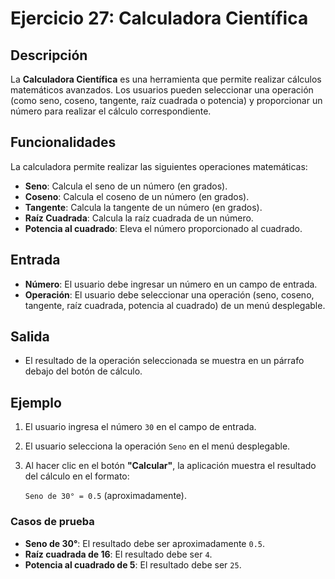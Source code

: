 # Ejercicio 27: Calculadora Científica

## Descripción

La **Calculadora Científica** es una herramienta que permite realizar cálculos matemáticos avanzados. Los usuarios pueden seleccionar una operación (como seno, coseno, tangente, raíz cuadrada o potencia) y proporcionar un número para realizar el cálculo correspondiente.

## Funcionalidades

La calculadora permite realizar las siguientes operaciones matemáticas:

- **Seno**: Calcula el seno de un número (en grados).
- **Coseno**: Calcula el coseno de un número (en grados).
- **Tangente**: Calcula la tangente de un número (en grados).
- **Raíz Cuadrada**: Calcula la raíz cuadrada de un número.
- **Potencia al cuadrado**: Eleva el número proporcionado al cuadrado.

## Entrada

- **Número**: El usuario debe ingresar un número en un campo de entrada.
- **Operación**: El usuario debe seleccionar una operación (seno, coseno, tangente, raíz cuadrada, potencia al cuadrado) de un menú desplegable.

## Salida

- El resultado de la operación seleccionada se muestra en un párrafo debajo del botón de cálculo.

## Ejemplo

1. El usuario ingresa el número `30` en el campo de entrada.
2. El usuario selecciona la operación `Seno` en el menú desplegable.
3. Al hacer clic en el botón **"Calcular"**, la aplicación muestra el resultado del cálculo en el formato:

   `Seno de 30° = 0.5` (aproximadamente).

### Casos de prueba

- **Seno de 30°**: El resultado debe ser aproximadamente `0.5`.
- **Raíz cuadrada de 16**: El resultado debe ser `4`.
- **Potencia al cuadrado de 5**: El resultado debe ser `25`.

